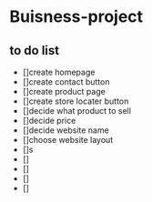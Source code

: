 # Buisness-project

## to do list
 - []create homepage
 - []create contact button
 - []create product page
 - []create store locater button
 - []decide what product to sell
 - []decide price
 - []decide website name
 - []choose website layout
 - []s
 - []
 - []
 - []
 - []
